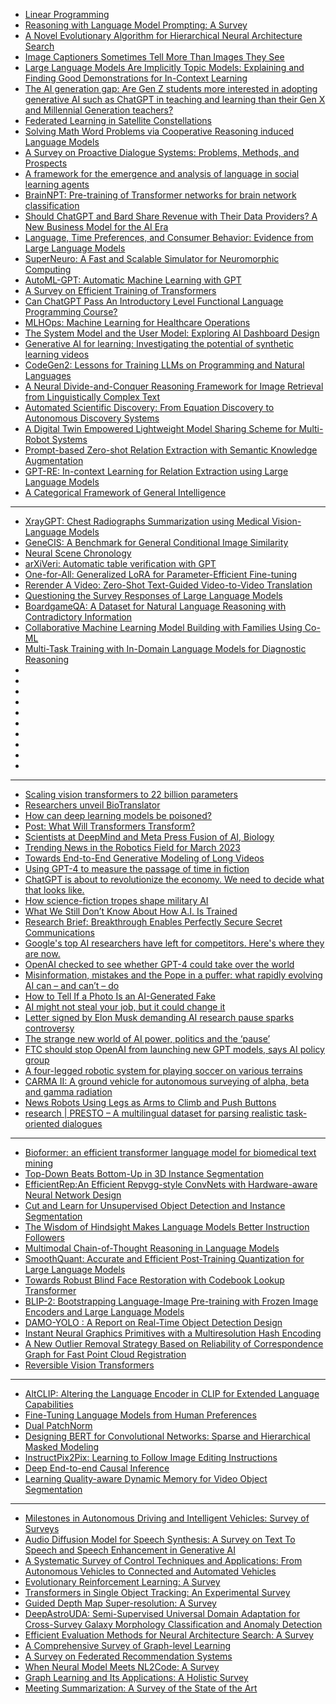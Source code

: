 - [Linear Programming](https://arxiv.org/ftp/arxiv/papers/2211/2211.07345.pdf)
- [Reasoning with Language Model Prompting: A Survey](https://arxiv.org/pdf/2212.09597.pdf)
- [A Novel Evolutionary Algorithm for Hierarchical Neural Architecture Search](https://arxiv.org/pdf/2107.08484.pdf)
- [Image Captioners Sometimes Tell More Than Images They See](https://arxiv.org/pdf/2305.02932.pdf)
- [Large Language Models Are Implicitly Topic Models: Explaining and Finding Good Demonstrations for In-Context Learning](https://arxiv.org/pdf/2301.11916.pdf)
- [The AI generation gap: Are Gen Z students more interested in adopting generative AI such as ChatGPT in teaching and learning than their Gen X and Millennial Generation teachers?](https://arxiv.org/ftp/arxiv/papers/2305/2305.02878.pdf)
- [Federated Learning in Satellite Constellations](https://arxiv.org/pdf/2206.00307.pdf)
- [Solving Math Word Problems via Cooperative Reasoning induced Language Models](https://arxiv.org/pdf/2210.16257.pdf)
- [A Survey on Proactive Dialogue Systems: Problems, Methods, and Prospects](https://arxiv.org/pdf/2305.02750.pdf)
- [A framework for the emergence and analysis of language in social learning agents](https://arxiv.org/pdf/2305.02632.pdf)
- [BrainNPT: Pre-training of Transformer networks for brain network classification](https://arxiv.org/pdf/2305.01666.pdf)
- [Should ChatGPT and Bard Share Revenue with Their Data Providers? A New Business Model for the AI Era](https://arxiv.org/pdf/2305.02555.pdf)
- [Language, Time Preferences, and Consumer Behavior: Evidence from Large Language Models](https://arxiv.org/pdf/2305.02531.pdf)
- [SuperNeuro: A Fast and Scalable Simulator for Neuromorphic Computing](https://arxiv.org/pdf/2305.02510.pdf)
- [AutoML-GPT: Automatic Machine Learning with GPT](https://arxiv.org/pdf/2305.02499.pdf)
- [A Survey on Efficient Training of Transformers](https://arxiv.org/pdf/2302.01107.pdf)
- [Can ChatGPT Pass An Introductory Level Functional Language Programming Course?](https://arxiv.org/pdf/2305.02230.pdf)
- [MLHOps: Machine Learning for Healthcare Operations](https://arxiv.org/pdf/2305.02474.pdf)
- [The System Model and the User Model: Exploring AI Dashboard Design](https://arxiv.org/pdf/2305.02469.pdf)
- [Generative AI for learning: Investigating the potential of synthetic learning videos](https://arxiv.org/ftp/arxiv/papers/2304/2304.03784.pdf)
- [CodeGen2: Lessons for Training LLMs on Programming and Natural Languages](https://arxiv.org/pdf/2305.02309.pdf)
- [A Neural Divide-and-Conquer Reasoning Framework for Image Retrieval from Linguistically Complex Text](https://arxiv.org/pdf/2305.02265.pdf)
- [Automated Scientific Discovery: From Equation Discovery to Autonomous Discovery Systems](https://arxiv.org/ftp/arxiv/papers/2305/2305.02251.pdf)
- [A Digital Twin Empowered Lightweight Model Sharing Scheme for Multi-Robot Systems](https://arxiv.org/pdf/2305.02214.pdf)
- [Prompt-based Zero-shot Relation Extraction with Semantic Knowledge Augmentation](https://arxiv.org/pdf/2112.04539.pdf)
- [GPT-RE: In-context Learning for Relation Extraction using Large Language Models](https://arxiv.org/pdf/2305.02105.pdf)
- [A Categorical Framework of General Intelligence](https://arxiv.org/pdf/2303.04571.pdf)

--------------
- [XrayGPT: Chest Radiographs Summarization using Medical Vision-Language Models](https://arxiv.org/abs/2306.07971)
- [GeneCIS: A Benchmark for General Conditional Image Similarity](https://arxiv.org/abs/2306.07969)
- [Neural Scene Chronology](https://arxiv.org/abs/2306.07970)
- [arXiVeri: Automatic table verification with GPT](https://arxiv.org/abs/2306.07968)
- [One-for-All: Generalized LoRA for Parameter-Efficient Fine-tuning](https://arxiv.org/abs/2306.07967)
- [Rerender A Video: Zero-Shot Text-Guided Video-to-Video Translation](https://arxiv.org/abs/2306.07954)
- [Questioning the Survey Responses of Large Language Models](https://arxiv.org/abs/2306.07951)
- [BoardgameQA: A Dataset for Natural Language Reasoning with Contradictory Information](https://arxiv.org/abs/2306.07934)
- [Collaborative Machine Learning Model Building with Families Using Co-ML](https://arxiv.org/abs/2304.05444)
- [Multi-Task Training with In-Domain Language Models for Diagnostic Reasoning](https://arxiv.org/abs/2306.04551)
- []()
- []()
- []()
- []()
- []()
- []()
- []()
- []()
- []()
- []()


-------------------

- [Scaling vision transformers to 22 billion parameters](https://cur.at/wfPRytS?m=web)
- [Researchers unveil BioTranslator](https://cur.at/XZf9eiZ?m=web)
- [How can deep learning models be poisoned?](https://cur.at/V4sTb5U?m=web)
- [Post: What Will Transformers Transform?](https://cur.at/4JXcz2L?m=web)
- [Scientists at DeepMind and Meta Press Fusion of AI, Biology](https://cur.at/4evxQm5?m=web)
- [Trending News in the Robotics Field for March 2023](https://cur.at/yFdp9VQ?m=web)
- [Towards End-to-End Generative Modeling of Long Videos](https://cur.at/1zXQ3PH?m=web)
- [Using GPT-4 to measure the passage of time in fiction](https://cur.at/2UTbbdY?m=web)
- [ChatGPT is about to revolutionize the economy. We need to decide what that looks like.](https://cur.at/fOCBRTI?m=web)
- [How science-fiction tropes shape military AI](https://cur.at/RPPyLJ3?m=web)
- [What We Still Don’t Know About How A.I. Is Trained](https://cur.at/2fGFTaV?m=web)
- [Research Brief: Breakthrough Enables Perfectly Secure Secret Communications](https://cur.at/XUrCTJE?m=web)
- [Google's top AI researchers have left for competitors. Here's where they are now.](https://cur.at/zeC1NhZ?m=web)
- [OpenAI checked to see whether GPT-4 could take over the world](https://cur.at/88vQkuB?m=web)
- [Misinformation, mistakes and the Pope in a puffer: what rapidly evolving AI can – and can’t – do](https://cur.at/qWOkGjn?m=web)
- [How to Tell If a Photo Is an AI-Generated Fake](https://cur.at/H4bn48V?m=web)
- [AI might not steal your job, but it could change it](https://cur.at/bmB4n4K?m=web)
- [Letter signed by Elon Musk demanding AI research pause sparks controversy](https://cur.at/Z5pW6Sk?m=web)
- [The strange new world of AI power, politics and the ‘pause’](https://cur.at/9EXGue9?m=web)
- [FTC should stop OpenAI from launching new GPT models, says AI policy group](https://cur.at/tJogq17?m=web)
- [A four-legged robotic system for playing soccer on various terrains](https://cur.at/XVgl1Vh?m=web)
- [CARMA II: A ground vehicle for autonomous surveying of alpha, beta and gamma radiation](https://cur.at/4fdf3n?m=web)
- [News Robots Using Legs as Arms to Climb and Push Buttons](https://cur.at/1cbawxO?m=web)
- [research | PRESTO – A multilingual dataset for parsing realistic task-oriented dialogues](https://cur.at/Lx60ZMF?m=web)


-------------



- [Bioformer: an efficient transformer language model for biomedical text mining](https://arxiv.org/ftp/arxiv/papers/2302/2302.01588.pdf)
- [Top-Down Beats Bottom-Up in 3D Instance Segmentation](https://arxiv.org/pdf/2302.02871v1.pdf)
- [EfficientRep:An Efficient Repvgg-style ConvNets with Hardware-aware Neural Network Design](https://arxiv.org/pdf/2302.00386v1.pdf)
- [Cut and Learn for Unsupervised Object Detection and Instance Segmentation](https://arxiv.org/pdf/2301.11320v1.pdf)
- [The Wisdom of Hindsight Makes Language Models Better Instruction Followers](https://arxiv.org/pdf/2302.05206v1.pdf)
- [Multimodal Chain-of-Thought Reasoning in Language Models](https://arxiv.org/pdf/2302.00923v2.pdf)
- [SmoothQuant: Accurate and Efficient Post-Training Quantization for Large Language Models](https://arxiv.org/pdf/2211.10438v3.pdf)
- [Towards Robust Blind Face Restoration with Codebook Lookup Transformer](https://arxiv.org/pdf/2206.11253v2.pdf)
- [BLIP-2: Bootstrapping Language-Image Pre-training with Frozen Image Encoders and Large Language Models](https://arxiv.org/pdf/2301.12597v1.pdf)
- [DAMO-YOLO : A Report on Real-Time Object Detection Design](https://arxiv.org/pdf/2211.15444v2.pdf)
- [Instant Neural Graphics Primitives with a Multiresolution Hash Encoding](https://arxiv.org/pdf/2201.05989v2.pdf)
- [A New Outlier Removal Strategy Based on Reliability of Correspondence Graph for Fast Point Cloud Registration](https://arxiv.org/pdf/2205.07404v1.pdf)
- [Reversible Vision Transformers](https://arxiv.org/pdf/2302.04869v1.pdf)


-----------


- [AltCLIP: Altering the Language Encoder in CLIP for Extended Language Capabilities](https://arxiv.org/abs/2211.06679)
- [Fine-Tuning Language Models from Human Preferences](https://arxiv.org/abs/1909.08593)
- [Dual PatchNorm](https://arxiv.org/abs/2302.01327)
- [Designing BERT for Convolutional Networks: Sparse and Hierarchical Masked Modeling](https://arxiv.org/abs/2301.03580)
- [InstructPix2Pix: Learning to Follow Image Editing Instructions](https://arxiv.org/abs/2211.09800)
- [Deep End-to-end Causal Inference](https://arxiv.org/abs/2202.02195)
- [Learning Quality-aware Dynamic Memory for Video Object Segmentation](https://arxiv.org/abs/2207.07922)

--------------------
- [Milestones in Autonomous Driving and Intelligent Vehicles: Survey of Surveys](http://arxiv.org/abs/2303.17220)
- [Audio Diffusion Model for Speech Synthesis: A Survey on Text To Speech and Speech Enhancement in Generative AI](http://arxiv.org/abs/2303.13336)
- [A Systematic Survey of Control Techniques and Applications: From Autonomous Vehicles to Connected and Automated Vehicles](http://arxiv.org/abs/2303.05665)
- [Evolutionary Reinforcement Learning: A Survey](http://arxiv.org/abs/2303.04150)
- [Transformers in Single Object Tracking: An Experimental Survey](http://arxiv.org/abs/2302.11867)
- [Guided Depth Map Super-resolution: A Survey](http://arxiv.org/abs/2302.09598)
- [DeepAstroUDA: Semi-Supervised Universal Domain Adaptation for Cross-Survey Galaxy Morphology Classification and Anomaly Detection](http://arxiv.org/abs/2302.02005)
- [Efficient Evaluation Methods for Neural Architecture Search: A Survey](http://arxiv.org/abs/2301.05919)
- [A Comprehensive Survey of Graph-level Learning](http://arxiv.org/abs/2301.05860)
- [A Survey on Federated Recommendation Systems](http://arxiv.org/abs/2301.00767)
- [When Neural Model Meets NL2Code: A Survey](http://arxiv.org/abs/2212.09420)
- [Graph Learning and Its Applications: A Holistic Survey](http://arxiv.org/abs/2212.08966)
- [Meeting Summarization: A Survey of the State of the Art](http://arxiv.org/abs/2212.08206)

